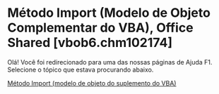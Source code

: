 
# Método Import (Modelo de Objeto Complementar do VBA), Office Shared [vbob6.chm102174]

Olá! Você foi redirecionado para uma das nossas páginas de Ajuda F1. Selecione o tópico que estava procurando abaixo.

[Método Import (modelo de objeto do suplemento do VBA)](http://msdn.microsoft.com/library/7ca2c050-6403-bd58-03a9-05111390d398%28Office.15%29.aspx)
